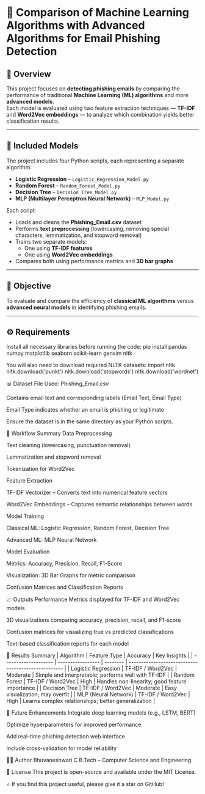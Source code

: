 # 📧 Comparison of Machine Learning Algorithms with Advanced Algorithms for Email Phishing Detection

## 📘 Overview
This project focuses on **detecting phishing emails** by comparing the performance of traditional **Machine Learning (ML) algorithms** and more **advanced models**.  
Each model is evaluated using two feature extraction techniques — **TF-IDF** and **Word2Vec embeddings** — to analyze which combination yields better classification results.

---

## 🧩 Included Models
The project includes four Python scripts, each representing a separate algorithm:

- **Logistic Regression** – `Logistic_Regression_Model.py`
- **Random Forest** – `Random_Forest_Model.py`
- **Decision Tree** – `Decision_Tree_Model.py`
- **MLP (Multilayer Perceptron Neural Network)** – `MLP_Model.py`

Each script:
- Loads and cleans the **Phishing_Email.csv** dataset  
- Performs **text preprocessing** (lowercasing, removing special characters, lemmatization, and stopword removal)  
- Trains two separate models:
  - One using **TF-IDF features**
  - One using **Word2Vec embeddings**
- Compares both using performance metrics and **3D bar graphs**

---

## 🧠 Objective
To evaluate and compare the efficiency of **classical ML algorithms** versus **advanced neural models** in identifying phishing emails.

---

## ⚙️ Requirements
Install all necessary libraries before running the code:
pip install pandas numpy matplotlib seaborn scikit-learn gensim nltk

You will also need to download required NLTK datasets:
import nltk
nltk.download('punkt')
nltk.download('stopwords')
nltk.download('wordnet')

📊 Dataset
File Used: Phishing_Email.csv

Contains email text and corresponding labels (Email Text, Email Type)

Email Type indicates whether an email is phishing or legitimate

Ensure the dataset is in the same directory as your Python scripts.

🧮 Workflow Summary
Data Preprocessing

Text cleaning (lowercasing, punctuation removal)

Lemmatization and stopword removal

Tokenization for Word2Vec

Feature Extraction

TF-IDF Vectorizer – Converts text into numerical feature vectors

Word2Vec Embeddings – Captures semantic relationships between words

Model Training

Classical ML: Logistic Regression, Random Forest, Decision Tree

Advanced ML: MLP Neural Network

Model Evaluation

Metrics: Accuracy, Precision, Recall, F1-Score

Visualization: 3D Bar Graphs for metric comparison

Confusion Matrices and Classification Reports

📈 Outputs
Performance Metrics displayed for TF-IDF and Word2Vec models

3D visualizations comparing accuracy, precision, recall, and F1-score

Confusion matrices for visualizing true vs predicted classifications

Text-based classification reports for each model

🧾 Results Summary
| Algorithm            | Feature Type      | Accuracy | Key Insights                                        |
| -------------------- | ----------------- | -------- | --------------------------------------------------- |
| Logistic Regression  | TF-IDF / Word2Vec | Moderate | Simple and interpretable; performs well with TF-IDF |
| Random Forest        | TF-IDF / Word2Vec | High     | Handles non-linearity; good feature importance      |
| Decision Tree        | TF-IDF / Word2Vec | Moderate | Easy visualization; may overfit                     |
| MLP (Neural Network) | TF-IDF / Word2Vec | High     | Learns complex relationships; better generalization |


🚀 Future Enhancements
Integrate deep learning models (e.g., LSTM, BERT)

Optimize hyperparameters for improved performance

Add real-time phishing detection web interface

Include cross-validation for model reliability

👩‍💻 Author
Bhuvaneshwari C
B.Tech – Computer Science and Engineering

📝 License
This project is open-source and available under the MIT License.

⭐ If you find this project useful, please give it a star on GitHub!
